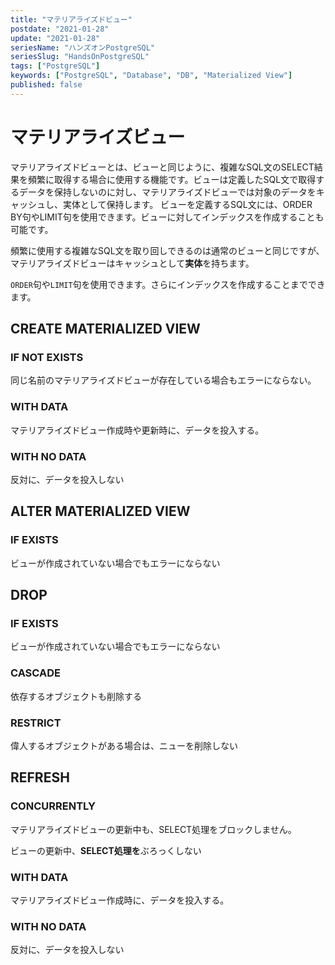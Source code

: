 ```yaml
---
title: "マテリアライズドビュー"
postdate: "2021-01-28"
update: "2021-01-28"
seriesName: "ハンズオンPostgreSQL"
seriesSlug: "HandsOnPostgreSQL"
tags: ["PostgreSQL"]
keywords: ["PostgreSQL", "Database", "DB", "Materialized View"]
published: false
---
```


# マテリアライズビュー

マテリアライズドビューとは、ビューと同じように、複雑なSQL文のSELECT結果を頻繁に取得する場合に使用する機能です。ビューは定義したSQL文で取得するデータを保持しないのに対し、マテリアライズドビューでは対象のデータをキャッシュし、実体として保持します。
ビューを定義するSQL文には、ORDER BY句やLIMIT句を使用できます。ビューに対してインデックスを作成することも可能です。

頻繁に使用する複雑なSQL文を取り回しできるのは通常のビューと同じですが、マテリアライズドビューはキャッシュとして**実体**を持ちます。

`ORDER`句や`LIMIT`句を使用できます。さらにインデックスを作成することまでできます。

## CREATE MATERIALIZED VIEW

### IF NOT EXISTS

同じ名前のマテリアライズドビューが存在している場合もエラーにならない。

### WITH DATA

マテリアライズドビュー作成時や更新時に、データを投入する。

### WITH NO DATA

反対に、データを投入しない

## ALTER MATERIALIZED VIEW

### IF EXISTS

ビューが作成されていない場合でもエラーにならない

## DROP

### IF EXISTS

ビューが作成されていない場合でもエラーにならない

### CASCADE

依存するオブジェクトも削除する

### RESTRICT

偉人するオブジェクトがある場合は、ニューを削除しない

## REFRESH

### CONCURRENTLY

マテリアライズドビューの更新中も、SELECT処理をブロックしません。

ビューの更新中、**SELECT処理を**ぶろっくしない

### WITH DATA

マテリアライズドビュー作成時に、データを投入する。

### WITH NO DATA

反対に、データを投入しない






